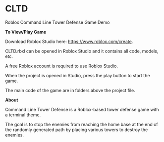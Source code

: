 # CLTD
Roblox Command Line Tower Defense Game Demo

**To View/Play Game**

Download Roblox Studio here: https://www.roblox.com/create.

CLTD.rbxl can be opened in Roblox Studio and it contains all code, models, etc.

A free Roblox account is required to use Roblox Studio.

When the project is opened in Studio, press the play button to start the game.

The main code of the game are in folders above the project file.

**About**

Command Line Tower Defense is a Roblox-based tower defense game with a terminal theme.

The goal is to stop the enemies from reaching the home base at the end of the randomly generated path by placing various towers to destroy the enemies.

